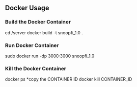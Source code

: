 ## Docker Usage
### Build the Docker Container
cd /server
docker build -t snoopfi_1.0 .

### Run Docker Container
sudo docker run -dp 3000:3000 snoopfi_1.0

### Kill the Docker Container
docker ps
*copy the CONTAINER ID
docker kill CONTAINER_ID